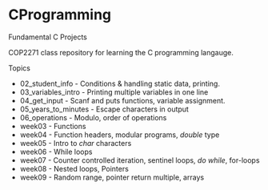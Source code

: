 # CProgramming
Fundamental C Projects

COP2271 class repository for learning the C programming langauge.

Topics
+ 02_student_info - Conditions & handling static data, printing.
+ 03_variables_intro - Printing multiple variables in one line
+ 04_get_input - Scanf and puts functions, variable assignment.
+ 05_years_to_minutes - Escape characters in output
+ 06_operations - Modulo, order of operations
+ week03 - Functions
+ week04 - Function headers, modular programs, *double* type
+ week05 - Intro to *char* characters
+ week06 - While loops
+ week07 - Counter controlled iteration, sentinel loops, *do while*, for-loops
+ week08 - Nested loops, Pointers
+ week09 - Random range, pointer return multiple, arrays